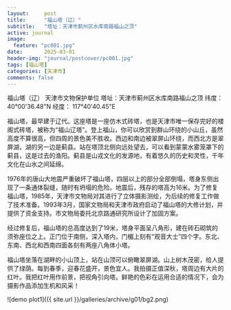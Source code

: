 ```yaml
---
layout:     post
title:      "福山塔（辽）"
subtitle:   "塔址：天津市蓟州区水库南路福山之顶"
active: journal
image:
  feature: "pc001.jpg"
date:       2025-03-01
header-img: "journal/postcover/pc001.jpg"
tags: [福山塔]
categories: [天津市]
comments: false
---
```


福山塔（辽）
天津市文物保护单位
塔址：天津市蓟州区水库南路福山之顶
纬度：40°00'36.48"N   经度： 117°40'40.45"E

福山塔，最早建于辽代。这座塔是一座仿木式砖塔，也是天津市唯一保存完好的楼阁式砖塔，被称为“福山辽塔”。登上福山，你可以欣赏到群山环绕的小山丘，虽然高度不算很高，但四周的景色美不胜收。西边和南边被翠屏山环绕，而西北方是翠屏湖，湖的另一边是蓟县。站在塔顶北侧向远处望去，可以看到蒙蒙水雾笼罩下的蓟县，这是过去的渔阳。蓟县是山戎文化的发源地，有着悠久的历史和灵性，千年文化在山水之间延绵。

1976年的唐山大地震严重破坏了福山塔，四层以上的部分全部倒塌，塔身东侧出现了一条通体裂缝，随时有坍塌的危险。地震后，残存的塔高为16米。为了修复福山塔，1985年，天津市文物局对其进行了立体摄影测绘，为后续的修复工作做了技术准备。1993年3月，国家文物局和天津市政府启动了福山塔的大修计划，并提供了资金支持。市文物局委托北京路通研究所设计了加固方案。

经过修复后，福山塔的总高度达到了19米，塔身平面呈八角形，建在砖石砌筑的须弥座位之上。正门位于南侧，深入塔内，门楣上刻有“观音大士”四个字。东北、东南、西北和西南四面各刻有两座八角体小塔。

福山塔坐落在湖畔的小山顶上，站在山顶可以俯瞰翠屏湖。山上树木茂密，给人提供了绿荫。每到春季，迎春花盛开，景色宜人。我拍摄正值深秋，塔周边有大片的红叶。我把红叶用作前景，把视角引向塔。鲜艳的色彩在运用合适的情况下，会为摄影作品添加生机和风采！

![demo plot1]({{ site.url }}/galleries/archive/g01/bg2.png)